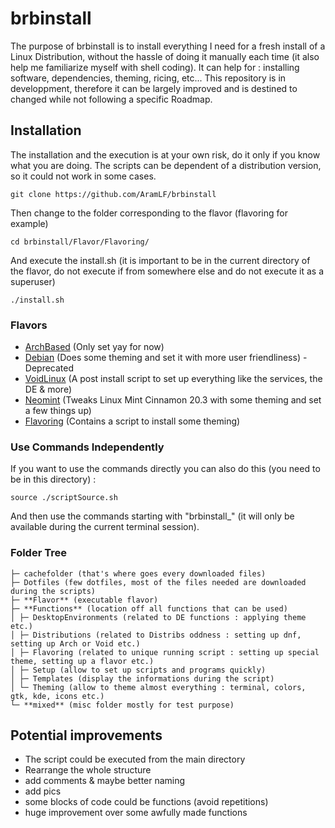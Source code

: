 # brbinstall
The purpose of brbinstall is to install everything I need for a fresh install of a Linux Distribution, without the hassle of doing it manually each time (it also help me familiarize myself with shell coding). It can help for : installing software, dependencies, theming, ricing, etc... This repository is in developpment, therefore it can be largely improved and is destined to changed while not following a specific Roadmap.  

## Installation
The installation and the execution is at your own risk, do it only if you know what you are doing. The scripts can be dependent of a distribution version, so it could not work in some cases.
```
git clone https://github.com/AramLF/brbinstall
```
Then change to the folder corresponding to the flavor (flavoring for example)  
```
cd brbinstall/Flavor/Flavoring/
```
And execute the install.sh (it is important to be in the current directory of the flavor, do not execute if from somewhere else and do not execute it as a superuser)  
```
./install.sh
```
### Flavors
- [ArchBased](https://github.com/AramLF/brbinstall/tree/main/Flavor/ArchBased) (Only set yay for now)
- [Debian](https://github.com/AramLF/brbinstall/tree/main/Flavor/Debian) (Does some theming and set it with more user friendliness) - Deprecated
- [VoidLinux](https://github.com/AramLF/brbinstall/tree/main/Flavor/VoidLinux) (A post install script to set up everything like the services, the DE & more)  
- [Neomint](https://github.com/AramLF/brbinstall/tree/main/Flavor/Neomint) (Tweaks Linux Mint Cinnamon 20.3 with some theming and set a few things up)  
- [Flavoring](https://github.com/AramLF/brbinstall/tree/main/Flavor/Flavoring) (Contains a script to install some theming)  

### Use Commands Independently
If you want to use the commands directly you can also do this (you need to be in this directory) :
```
source ./scriptSource.sh
```
And then use the commands starting with "brbinstall_" (it will only be available during the current terminal session).

### Folder Tree
```
├─ cachefolder (that's where goes every downloaded files)  
├─ Dotfiles (few dotfiles, most of the files needed are downloaded during the scripts)  
├─ **Flavor** (executable flavor)  
├─ **Functions** (location off all functions that can be used)  
│ ├─ DesktopEnvironments (related to DE functions : applying theme etc.)  
│ ├─ Distributions (related to Distribs oddness : setting up dnf, setting up Arch or Void etc.)  
│ ├─ Flavoring (related to unique running script : setting up special theme, setting up a flavor etc.)  
│ ├─ Setup (allow to set up scripts and programs quickly)  
│ ├─ Templates (display the informations during the script)  
│ └─ Theming (allow to theme almost everything : terminal, colors, gtk, kde, icons etc.)  
└─ **mixed** (misc folder mostly for test purpose)   
```

## Potential improvements
- The script could be executed from the main directory  
- Rearrange the whole structure
- add comments & maybe better naming
- add pics
- some blocks of code could be functions (avoid repetitions)
- huge improvement over some awfully made functions
